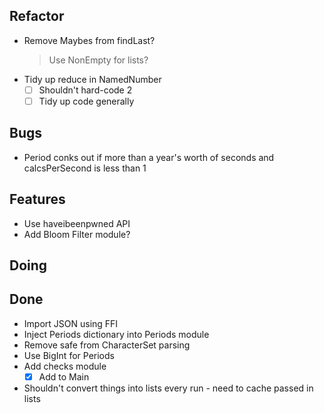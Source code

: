 ## Refactor

- Remove Maybes from findLast?
    > Use NonEmpty for lists?
- Tidy up reduce in NamedNumber
    * [ ] Shouldn't hard-code 2
    * [ ] Tidy up code generally

## Bugs

- Period conks out if more than a year's worth of seconds and calcsPerSecond is less than 1

## Features

- Use haveibeenpwned API
- Add Bloom Filter module?

## Doing


## Done

- Import JSON using FFI
- Inject Periods dictionary into Periods module
- Remove safe from CharacterSet parsing
- Use BigInt for Periods
- Add checks module
    * [x] Add to Main
- Shouldn't convert things into lists every run - need to cache passed in lists
